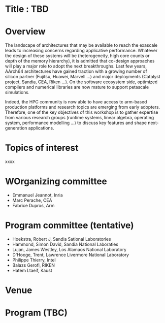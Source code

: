# Title : TBD

# Overview

The landscape of architectures that may be available to reach the exascale leads to increasing concerns regarding applicative performance. Whatever the design of these systems will be (heterogeneity, high core counts or depth of the memory hierarchy), it is admitted that co-design approaches will play a major role to adopt the next breakthroughs. Last few years, AArch64 architectures have gained traction with a growing number of silicon partner (Fujitsu, Huawei, Marvell …) and major deployments (Catalyst project, Sandia, CEA, Riken …).  On the software ecosystem side, optimized compilers and numerical libraries are now mature to support petascale simulations.


 Indeed, the HPC community is now able to have access to arm-based production platforms and research topics are emerging from early adopters.  Therefore, one of the key objectives of this workshop is to gather expertise from various research groups (runtime systems, linear algebra, operating system, performance modelling …) to discuss key features and shape next-generation applications. 
 
 

# Topics of interest

xxxx

# WOrganizing committee
* Emmanuel Jeannot,	Inria
* Marc Perache, CEA 
* Fabrice Dupros, Arm	

# Program committee (tentative)


* Hoekstra, Robert J,	Sandia Sational Laboratories
* Hammond, Simon David,	Sandia National Laboraties
* Lujan, James Westley,	Los Alamaos National Laboratory
* D'Hooge, Trent, Lawrence Livermore National Laboratory
* Philippe Thierry,	Intel
*	Balazs Gerofi, RIKEN
* Hatem Ltaeif, Kaust



# Venue


  
# Program (TBC)
